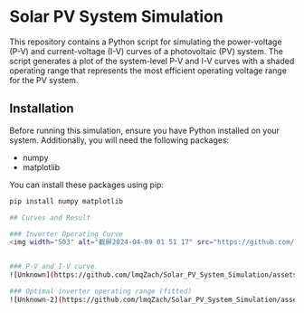 # Solar PV System Simulation

This repository contains a Python script for simulating the power-voltage (P-V) and current-voltage (I-V) curves of a photovoltaic (PV) system. The script generates a plot of the system-level P-V and I-V curves with a shaded operating range that represents the most efficient operating voltage range for the PV system.

## Installation

Before running this simulation, ensure you have Python installed on your system. Additionally, you will need the following packages:
- numpy
- matplotlib

You can install these packages using pip:

```bash
pip install numpy matplotlib

## Curves and Result

### Inverter Operating Curve
<img width="503" alt="截屏2024-04-09 01 51 17" src="https://github.com/lmqZach/Solar_PV_System_Simulation/assets/92130976/44b4e0c4-2b48-4e3e-83f9-1cdb007c4209">


### P-V and I-V curve
![Unknown](https://github.com/lmqZach/Solar_PV_System_Simulation/assets/92130976/f7d6d732-93ae-4286-95c8-16b0bf6e6540)

### Optimal inverter operating range (fitted)
![Unknown-2](https://github.com/lmqZach/Solar_PV_System_Simulation/assets/92130976/9c5fe093-cd9a-4e6f-a69b-fd60b796bf41)


